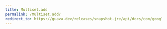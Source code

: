 ```yaml
---
title: Multiset.add
permalink: /Multiset.add/
redirect_to: https://guava.dev/releases/snapshot-jre/api/docs/com/google/common/collect/Multiset.html#add-E-
---
```

